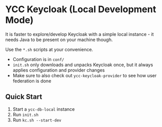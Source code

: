 # YCC Keycloak (Local Development Mode)

It is faster to explore/develop Keycloak with a simple local instance - it needs Java to be present on your machine though.

Use the `*.sh` scripts at your convenience.

- Configuration is in `conf/`
- `init.sh` only downloads and unpacks Keycloak once, but it always applies configuration and provider changes
- Make sure to also check out `ycc-keycloak-provider` to see how user federation is done

## Quick Start

1. Start a `ycc-db-local` instance
2. Run `init.sh`
3. Run `kc.sh --start-dev`
